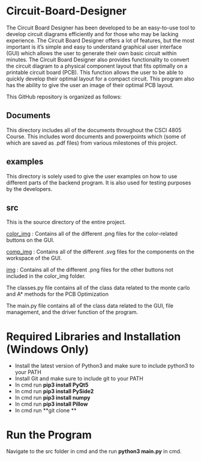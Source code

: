 # Circuit-Board-Designer

The Circuit Board Designer has been developed to be an easy-to-use tool to develop circuit diagrams efficiently and for those who may be lacking experience. The Circuit Board Designer offers a lot of features, but the most important is it’s simple and easy to understand graphical user interface (GUI) which allows the user to generate their own basic circuit within minutes. The Circuit Board Designer also provides functionality to convert the circuit diagram to a physical component layout that fits optimally on a printable circuit board (PCB). This function allows the user to be able to quickly develop their optimal layout for a compact circuit. This program also has the ability to give the user an image of their optimal PCB layout.

This GitHub repository is organized as follows:

## Documents

This directory includes all of the documents throughout the CSCI 4805 Course. This includes word documents and powerpoints which (some of which are saved as .pdf files) from various milestones of this project.

## examples

This directory is solely used to give the user examples on how to use different parts of the backend program. It is also used for testing purposes by the developers. 

## src

This is the source directory of the entire project.

<ins>color_img</ins>
: Contains all of the different .png files for the color-related buttons on the GUI.

<ins>comp_img</ins>
: Contains all of the different .svg files for the components on the workspace of the GUI.

<ins>img</ins>
: Contains all of the different .png files for the other buttons not included in the color_img folder.

The classes.py file contains all of the class data related to the monte carlo and A* methods for the PCB Optimization

The main.py file contains all of the class data related to the GUI, file management, and the driver function of the program.

# Required Libraries and Installation (Windows Only)
* Install the latest version of Python3 and make sure to include python3 to your PATH
* Install Git and make sure to include git to your PATH
* In cmd run **pip3 install PyQt5**
* In cmd run **pip3 install PySide2**
* In cmd run **pip3 install numpy**
* In cmd run **pip3 install Pillow**
* In cmd run **git clone **

# Run the Program
Navigate to the src folder in cmd and the run **python3 main.py** in cmd.
